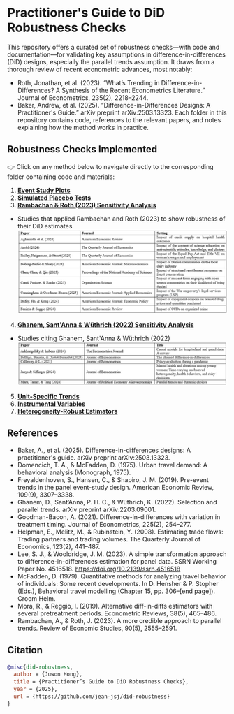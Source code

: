 # Practitioner's Guide to DiD Robustness Checks
This repository offers a curated set of robustness checks—with code and documentation—for validating key assumptions in difference-in-differences (DiD) designs, especially the parallel trends assumption. It draws from a thorough review of recent econometric advances, most notably:
* Roth, Jonathan, et al. (2023). “What’s Trending in Difference-in-Differences? A Synthesis of the Recent Econometrics Literature.” Journal of Econometrics, 235(2), 2218–2244.
* Baker, Andrew, et al. (2025). “Difference-in-Differences Designs: A Practitioner's Guide.” arXiv preprint arXiv:2503.13323.
Each folder in this repository contains code, references to the relevant papers, and notes explaining how the method works in practice.

## Robustness Checks Implemented
👉 Click on any method below to navigate directly to the corresponding folder containing code and materials:

1. **[Event Study Plots](./01_event_study/)**
2. **[Simulated Placebo Tests](./02_placebo_test/)**
3. **[Rambachan & Roth (2023) Sensitivity Analysis](./03_rambachan_roth_2023/)**
* Studies that applied Rambachan and Roth (2023) to show robustness of their DiD estimates
![Rambachan Roth Citations](rambachan_roth_cite.JPG)
4. **[Ghanem, Sant'Anna & Wüthrich (2022) Sensitivity Analysis](./04_ghanem_et_al_2022/)**
* Studies citing Ghanem, Sant'Anna & Wüthrich (2022)
![Ghanem et al. Citations](ghanem_cite.JPG)
5. **[Unit-Specific Trends](./05_unit_specific_trends/)**
6. **[Instrumental Variables](./06_instrumental_variables/)**
7. **[Heterogeneity-Robust Estimators](./07_heterogeneity_robust_estimators/)**

## References
- Baker, A., et al. (2025). Difference-in-differences designs: A practitioner's guide. arXiv preprint arXiv:2503.13323.
- Domencich, T. A., & McFadden, D. (1975). Urban travel demand: A behavioral analysis (Monograph, 1975).
- Freyaldenhoven, S., Hansen, C., & Shapiro, J. M. (2019). Pre-event trends in the panel event-study design. American Economic Review, 109(9), 3307–3338.
- Ghanem, D., Sant’Anna, P. H. C., & Wüthrich, K. (2022). Selection and parallel trends. arXiv preprint arXiv:2203.09001.
- Goodman-Bacon, A. (2021). Difference-in-differences with variation in treatment timing. Journal of Econometrics, 225(2), 254–277.
- Helpman, E., Melitz, M., & Rubinstein, Y. (2008). Estimating trade flows: Trading partners and trading volumes. The Quarterly Journal of Economics, 123(2), 441–487.
- Lee, S. J., & Wooldridge, J. M. (2023). A simple transformation approach to difference-in-differences estimation for panel data. SSRN Working Paper No. 4516518. https://doi.org/10.2139/ssrn.4516518
- McFadden, D. (1979). Quantitative methods for analyzing travel behavior of individuals: Some recent developments. In D. Hensher & P. Stopher (Eds.), Behavioral travel modelling (Chapter 15, pp. 306–[end page]). Croom Helm.
- Mora, R., & Reggio, I. (2019). Alternative diff-in-diffs estimators with several pretreatment periods. Econometric Reviews, 38(5), 465–486.
- Rambachan, A., & Roth, J. (2023). A more credible approach to parallel trends. Review of Economic Studies, 90(5), 2555–2591.

## Citation
```bibtex
@misc{did-robustness,
  author = {Juwon Hong},
  title = {Practitioner’s Guide to DiD Robustness Checks},
  year = {2025},
  url = {https://github.com/jean-jsj/did-robustness}
}
```
